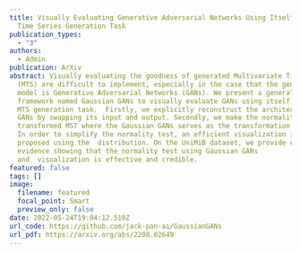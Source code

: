 ```yaml
---
title: Visually Evaluating Generative Adversarial Networks Using Itself under
  Time Series Generation Task
publication_types:
  - "3"
authors:
  - Admin
publication: ArXiv
abstract: Visually evaluating the goodness of generated Multivariate Time Series
  (MTS) are difficult to implement, especially in the case that the generative
  model is Generative Adversarial Networks (GANs). We present a general
  framework named Gaussian GANs to visually evaluate GANs using itself under the
  MTS generation task.  Firstly, we explicitly reconstruct the architecture of
  GANs by swapping its input and output. Secondly, we make the normality test of
  transformed MST where the Gaussian GANs serves as the transformation function.
  In order to simplify the normality test, an efficient visualization is
  proposed using the  distribution. On the UniMiB dataset, we provide empirical
  evidence showing that the normality test using Gaussian GANs
  and  visualization is effective and credible.
featured: false
tags: []
image:
  filename: featured
  focal_point: Smart
  preview_only: false
date: 2022-05-24T19:04:12.510Z
url_code: https://github.com/jack-pan-ai/GaussianGANs
url_pdf: https://arxiv.org/abs/2208.02649
---
```

